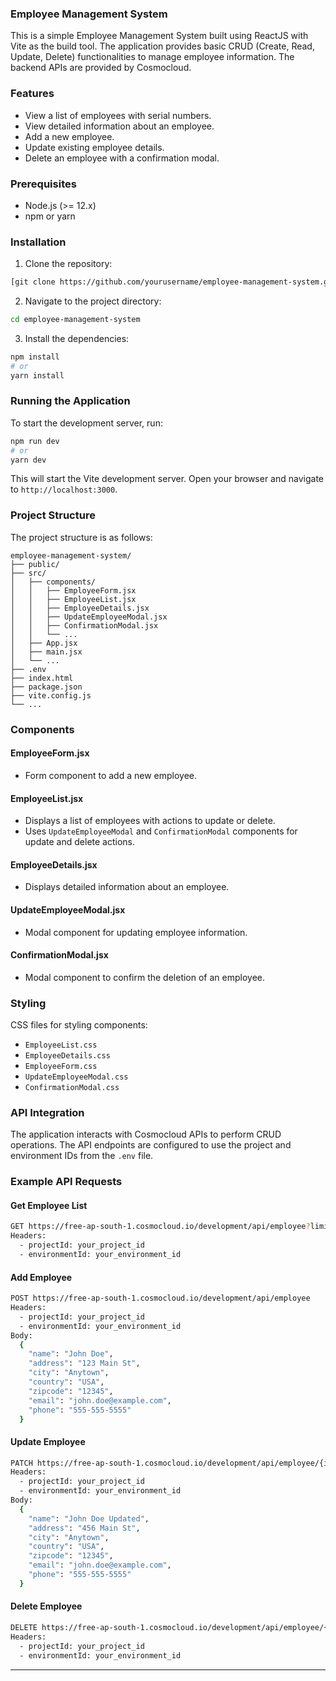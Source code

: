 ### Employee Management System

This is a simple Employee Management System built using ReactJS with Vite as the build tool. The application provides basic CRUD (Create, Read, Update, Delete) functionalities to manage employee information. The backend APIs are provided by Cosmocloud.

### Features

- View a list of employees with serial numbers.
- View detailed information about an employee.
- Add a new employee.
- Update existing employee details.
- Delete an employee with a confirmation modal.

### Prerequisites

- Node.js (>= 12.x)
- npm or yarn

### Installation

1. Clone the repository:

```bash
[git clone https://github.com/yourusername/employee-management-system.git](https://github.com/Naveen297/EMS-Cosmocloud.git)
```

2. Navigate to the project directory:

```bash
cd employee-management-system
```

3. Install the dependencies:

```bash
npm install
# or
yarn install
```

### Running the Application

To start the development server, run:

```bash
npm run dev
# or
yarn dev
```

This will start the Vite development server. Open your browser and navigate to `http://localhost:3000`.

### Project Structure

The project structure is as follows:

```
employee-management-system/
├── public/
├── src/
│   ├── components/
│   │   ├── EmployeeForm.jsx
│   │   ├── EmployeeList.jsx
│   │   ├── EmployeeDetails.jsx
│   │   ├── UpdateEmployeeModal.jsx
│   │   ├── ConfirmationModal.jsx
│   │   └── ...
│   ├── App.jsx
│   ├── main.jsx
│   └── ...
├── .env
├── index.html
├── package.json
├── vite.config.js
└── ...
```

### Components

#### EmployeeForm.jsx

- Form component to add a new employee.

#### EmployeeList.jsx

- Displays a list of employees with actions to update or delete.
- Uses `UpdateEmployeeModal` and `ConfirmationModal` components for update and delete actions.

#### EmployeeDetails.jsx

- Displays detailed information about an employee.

#### UpdateEmployeeModal.jsx

- Modal component for updating employee information.

#### ConfirmationModal.jsx

- Modal component to confirm the deletion of an employee.

### Styling

CSS files for styling components:

- `EmployeeList.css`
- `EmployeeDetails.css`
- `EmployeeForm.css`
- `UpdateEmployeeModal.css`
- `ConfirmationModal.css`

### API Integration

The application interacts with Cosmocloud APIs to perform CRUD operations. The API endpoints are configured to use the project and environment IDs from the `.env` file.

### Example API Requests

#### Get Employee List

```bash
GET https://free-ap-south-1.cosmocloud.io/development/api/employee?limit=10&offset=0
Headers:
  - projectId: your_project_id
  - environmentId: your_environment_id
```

#### Add Employee

```bash
POST https://free-ap-south-1.cosmocloud.io/development/api/employee
Headers:
  - projectId: your_project_id
  - environmentId: your_environment_id
Body:
  {
    "name": "John Doe",
    "address": "123 Main St",
    "city": "Anytown",
    "country": "USA",
    "zipcode": "12345",
    "email": "john.doe@example.com",
    "phone": "555-555-5555"
  }
```

#### Update Employee

```bash
PATCH https://free-ap-south-1.cosmocloud.io/development/api/employee/{id}
Headers:
  - projectId: your_project_id
  - environmentId: your_environment_id
Body:
  {
    "name": "John Doe Updated",
    "address": "456 Main St",
    "city": "Anytown",
    "country": "USA",
    "zipcode": "12345",
    "email": "john.doe@example.com",
    "phone": "555-555-5555"
  }
```

#### Delete Employee

```bash
DELETE https://free-ap-south-1.cosmocloud.io/development/api/employee/{id}
Headers:
  - projectId: your_project_id
  - environmentId: your_environment_id
```

---

